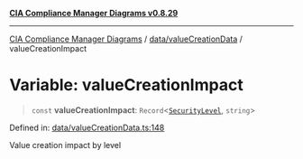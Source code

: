 [**CIA Compliance Manager Diagrams v0.8.29**](../../../README.md)

***

[CIA Compliance Manager Diagrams](../../../modules.md) / [data/valueCreationData](../README.md) / valueCreationImpact

# Variable: valueCreationImpact

> `const` **valueCreationImpact**: `Record`\<[`SecurityLevel`](../../../types/cia/type-aliases/SecurityLevel.md), `string`\>

Defined in: [data/valueCreationData.ts:148](https://github.com/Hack23/cia-compliance-manager/blob/5836b4c74e2010cd05eca63c0016fd711c628ec9/src/data/valueCreationData.ts#L148)

Value creation impact by level
